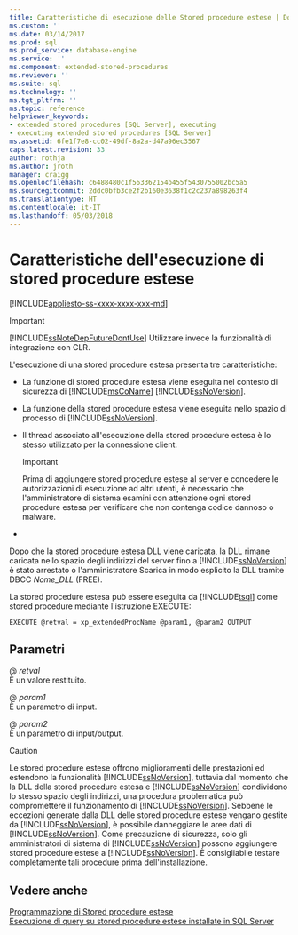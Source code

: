 ```yaml
---
title: Caratteristiche di esecuzione delle Stored procedure estese | Documenti Microsoft
ms.custom: ''
ms.date: 03/14/2017
ms.prod: sql
ms.prod_service: database-engine
ms.service: ''
ms.component: extended-stored-procedures
ms.reviewer: ''
ms.suite: sql
ms.technology: ''
ms.tgt_pltfrm: ''
ms.topic: reference
helpviewer_keywords:
- extended stored procedures [SQL Server], executing
- executing extended stored procedures [SQL Server]
ms.assetid: 6fe1f7e8-cc02-49df-8a2a-d47a96ec3567
caps.latest.revision: 33
author: rothja
ms.author: jroth
manager: craigg
ms.openlocfilehash: c6488480c1f563362154b455f5430755002bc5a5
ms.sourcegitcommit: 2ddc0bfb3ce2f2b160e3638f1c2c237a898263f4
ms.translationtype: HT
ms.contentlocale: it-IT
ms.lasthandoff: 05/03/2018
---
```

# <a name="execution-characteristics-of-extended-stored-procedures"></a>Caratteristiche dell'esecuzione di stored procedure estese
[!INCLUDE[appliesto-ss-xxxx-xxxx-xxx-md](../../includes/appliesto-ss-xxxx-xxxx-xxx-md.md)]
    
> [!IMPORTANT]  
>  [!INCLUDE[ssNoteDepFutureDontUse](../../includes/ssnotedepfuturedontuse-md.md)] Utilizzare invece la funzionalità di integrazione con CLR.  
  
 L'esecuzione di una stored procedure estesa presenta tre caratteristiche:  
  
-   La funzione di stored procedure estesa viene eseguita nel contesto di sicurezza di [!INCLUDE[msCoName](../../includes/msconame-md.md)] [!INCLUDE[ssNoVersion](../../includes/ssnoversion-md.md)].  
  
-   La funzione della stored procedure estesa viene eseguita nello spazio di processo di [!INCLUDE[ssNoVersion](../../includes/ssnoversion-md.md)].  
  
-   Il thread associato all'esecuzione della stored procedure estesa è lo stesso utilizzato per la connessione client.  
  
    > [!IMPORTANT]  
    >  Prima di aggiungere stored procedure estese al server e concedere le autorizzazioni di esecuzione ad altri utenti, è necessario che l'amministratore di sistema esamini con attenzione ogni stored procedure estesa per verificare che non contenga codice dannoso o malware.  
  
-  
  
 Dopo che la stored procedure estesa DLL viene caricata, la DLL rimane caricata nello spazio degli indirizzi del server fino a [!INCLUDE[ssNoVersion](../../includes/ssnoversion-md.md)] è stato arrestato o l'amministratore Scarica in modo esplicito la DLL tramite DBCC *Nome_DLL* (FREE).  
  
 La stored procedure estesa può essere eseguita da [!INCLUDE[tsql](../../includes/tsql-md.md)] come stored procedure mediante l'istruzione EXECUTE:  
  
```  
EXECUTE @retval = xp_extendedProcName @param1, @param2 OUTPUT  
```  
  
## <a name="parameters"></a>Parametri  
 @ *retval*  
 È un valore restituito.  
  
 @ *param1*  
 È un parametro di input.  
  
 @ *param2*  
 È un parametro di input/output.  
  
> [!CAUTION]  
>  Le stored procedure estese offrono miglioramenti delle prestazioni ed estendono la funzionalità [!INCLUDE[ssNoVersion](../../includes/ssnoversion-md.md)], tuttavia dal momento che la DLL della stored procedure estesa e [!INCLUDE[ssNoVersion](../../includes/ssnoversion-md.md)] condividono lo stesso spazio degli indirizzi, una procedura problematica può compromettere il funzionamento di [!INCLUDE[ssNoVersion](../../includes/ssnoversion-md.md)]. Sebbene le eccezioni generate dalla DLL delle stored procedure estese vengano gestite da [!INCLUDE[ssNoVersion](../../includes/ssnoversion-md.md)], è possibile danneggiare le aree dati di [!INCLUDE[ssNoVersion](../../includes/ssnoversion-md.md)]. Come precauzione di sicurezza, solo gli amministratori di sistema di [!INCLUDE[ssNoVersion](../../includes/ssnoversion-md.md)] possono aggiungere stored procedure estese a [!INCLUDE[ssNoVersion](../../includes/ssnoversion-md.md)]. È consigliabile testare completamente tali procedure prima dell'installazione.  
  
## <a name="see-also"></a>Vedere anche  
 [Programmazione di Stored procedure estese](../../relational-databases/extended-stored-procedures-programming/database-engine-extended-stored-procedures-programming.md)   
 [Esecuzione di query su stored procedure estese installate in SQL Server](../../relational-databases/extended-stored-procedures-programming/querying-extended-stored-procedures-installed-in-sql-server.md)  
  
  
